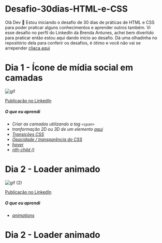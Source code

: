 # Desafio-30dias-HTML-e-CSS

Olá Dev 🖖 
Estou iniciando o desafio de 30 dias de práticas de HTML e CSS para poder praticar alguns conhecimentos e aprender outros também. 
Vi esse desafio no perfil do LinkedIn da Brenda Antunes, achei bem divertido para praticar então estou aqui dando início ao desafio. 
Dá uma olhadinha no repositório dela para conferir os desafios, é ótimo e você não vai se arrepender [cliaca aqui](https://github.com/Brenda-A-S/30-days-css)

# Dia 1 - Ícone de mídia social em camadas
![gif](https://github.com/Davi-AlohaDev/Desafio-30dias-HTML-e-CSS/assets/127554027/d3cef2d4-53c3-4a4f-b0f0-f5cf47e4cb4a)


[Publicação no LinkedIn](https://www.linkedin.com/posts/davi-luiz-souza-ajala-611314193_css-html-activity-7074151676189773825-xbJo?utm_source=share&utm_medium=member_desktop)

##### O que eu aprendi

* *Criar as camadas utilizando a tag `<span>`*
* *tranformação 2D ou 3D de um elemento [aqui](https://www.w3schools.com/cssref/css3_pr_transform.asp)*
* *[Transições CSS](https://www.w3schools.com/css/css3_transitions.asp)*
* *[Opacidade / transparência do CSS](https://www.w3schools.com/css/css_image_transparency.asp)*
* *[hover](https://www.w3schools.com/cssref/sel_hover.asp)*
* *[nth-child ()](https://www.w3schools.com/cssref/sel_nth-child.asp)*

# Dia 2 - Loader animado
![gif (2)](https://github.com/Davi-AlohaDev/Desafio-30dias-HTML-e-CSS/assets/127554027/0604241e-c655-4283-97a9-b989ff31dd9c)

[Publicação no LinkedIn](https://www.linkedin.com/posts/davi-luiz-souza-ajala-611314193_desafio-do-segundo-dia-conclu%C3%ADdo-ferramentas-activity-7074558105413443584-J_d_?utm_source=share&utm_medium=member_desktop)

##### O que eu aprendi

* *[animations](https://www.w3schools.com/css/css3_animations.asp)*


# Dia 2 - Loader animado